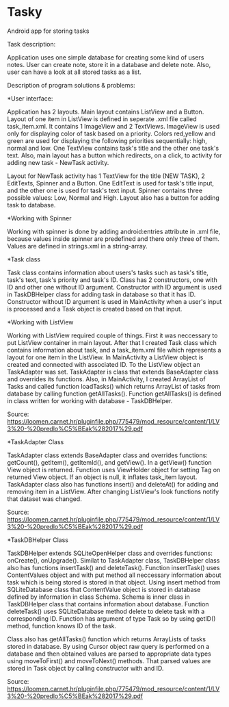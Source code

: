 # Tasky
Android app for storing tasks

Task description:

Application uses one simple database for creating some kind of users notes.
User can create note, store it in a database and delete note.
Also, user can have a look at all stored tasks as a list.


Description of program solutions & problems:

*User interface:

Application has 2 layouts. Main layout contains ListView and a Button.
Layout of one item in ListView is defined in seperate .xml file called task_item.xml.
It contains 1 ImageView and 2 TextViews. ImageView is used only for displaying color of task based on a priority.
Colors red,yellow and green are used for displaying the following priorities sequentially: high, normal and low.
One TextView contains task's title and the other one task's text.
Also, main layout has a button which redirects, on a click, to activity for adding new task - NewTask activity.

Layout for NewTask activity has 1 TextView for the title (NEW TASK), 2 EditTexts, Spinner and a Button.
One EditText is used for task's title input, and the other one is used for task's text input.
Spinner contains three possible values: Low, Normal and High.
Layout also has a button for adding task to database. 


*Working with Spinner

Working with spinner is done by adding android:entries attribute in .xml file, because values inside spinner are predefined and there only three of them.
Values are defined in strings.xml in a string-array.


*Task class

Task class contains information about users's tasks such as task's title, task's text, task's priority and task's ID. 
Class has 2 constructors, one with ID and other one without ID argument. 
Constructor with ID argument is used in TaskDBHelper class for adding task in database so that it has ID.
Constructor without ID argument is used in MainActivity when a user's input is processed and a Task object is created based on that input.


*Working with ListView

Working with ListView required couple of things. First it was neccessary to put ListView container in main layout.
After that I created Task class which contains information about task, and a task_item.xml file which represents a layout for one item in the ListView.
In MainActivity a ListView object is created and connected with associated ID.
To the ListView object an TaskAdapter was set. TaskAdapter is class that extends BaseAdapter class and overrides its functions. 
Also, in MainActivity, I created ArrayList of Tasks and called function loadTasks() which returns ArrayList of tasks from database by calling function getAllTasks().
Function getAllTasks() is defined in class written for working with database - TaskDBHelper.

Source: https://loomen.carnet.hr/pluginfile.php/775479/mod_resource/content/1/LV3%20-%20predlo%C5%BEak%282017%29.pdf


*TaskAdapter Class

TaskAdapter class extends BaseAdapter class and overrides functions: getCount(), getItem(), getItemId(), and getView().
In a getView() function View object is returned. Function uses ViewHolder object for setting Tag on returned View object.
If an object is null, it inflates task_item layout. 
TaskAdapter class also has functions insert() and deleteAt() for adding and removing item in a ListView.
After changing ListView's look functions notify that dataset was changed.

Source: https://loomen.carnet.hr/pluginfile.php/775479/mod_resource/content/1/LV3%20-%20predlo%C5%BEak%282017%29.pdf


*TaskDBHelper Class

TaskDBHelper extends SQLiteOpenHelper class and overrides functions: onCreate(), onUpgrade().
Similat to TaskAdapter class, TaskDBHelper class also has functions insertTask() and deleteTask().
Function insertTask() uses ContentValues object and with put method all neccessary information about task which is being stored is stored in that object.
Using insert method from SQLiteDatabase class that ContentValue object is stored in database defined by information in class Schema.
Schema is inner class in TaskDBHelper class that contains information about database.
Function deleteTask() uses SQLiteDatabase method delete to delete task with a corresponding ID. Function has argument of type Task so by using getID() method, function knows ID of the task.

Class also has getAllTasks() function which returns ArrayLists of tasks stored in database. 
By using Cursor object raw query is performed on a database and then obtained values are parsed to appropriate data types using moveToFirst() and moveToNext() methods. 
That parsed values are stored in Task object by calling constructor with and ID. 

Source: https://loomen.carnet.hr/pluginfile.php/775479/mod_resource/content/1/LV3%20-%20predlo%C5%BEak%282017%29.pdf



